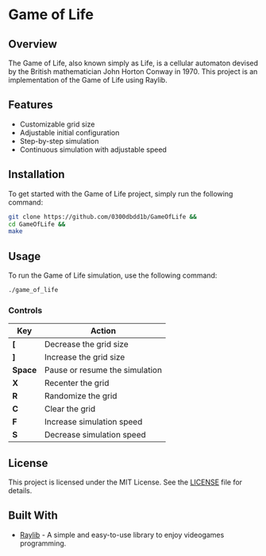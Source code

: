 

# Game of Life


## Overview

The Game of Life, also known simply as Life, is a cellular automaton devised by the British mathematician John Horton Conway in 1970. This project is an implementation of the Game of Life using Raylib.

## Features

- Customizable grid size
- Adjustable initial configuration
- Step-by-step simulation
- Continuous simulation with adjustable speed

## Installation

To get started with the Game of Life project, simply run the following command:

```sh
git clone https://github.com/0300dbdd1b/GameOfLife &&
cd GameOfLife &&
make
```

## Usage

To run the Game of Life simulation, use the following command:

```sh
./game_of_life
```

### Controls

| Key       | Action                          |
|-----------|---------------------------------|
| **[**     | Decrease the grid size          |
| **]**     | Increase the grid size          |
| **Space** | Pause or resume the simulation  |
| **X**     | Recenter the grid               |
| **R**     | Randomize the grid              |
| **C**     | Clear the grid                  |
| **F**     | Increase simulation speed       |
| **S**     | Decrease simulation speed       |


## License

This project is licensed under the MIT License. See the [LICENSE](LICENSE) file for details.

## Built With

- [Raylib](https://www.raylib.com/) - A simple and easy-to-use library to enjoy videogames programming.

